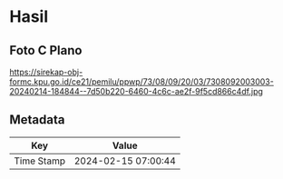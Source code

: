 # Hasil

## Foto C Plano

https://sirekap-obj-formc.kpu.go.id/ce21/pemilu/ppwp/73/08/09/20/03/7308092003003-20240214-184844--7d50b220-6460-4c6c-ae2f-9f5cd866c4df.jpg


## Metadata

| Key        | Value               |
| ---------- | ------------------- |
| Time Stamp | 2024-02-15 07:00:44 |



